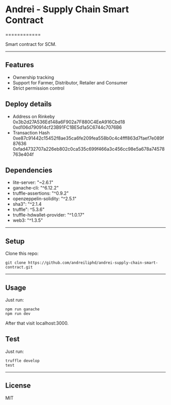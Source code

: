 # Andrei - Supply Chain Smart Contract

============

Smart contract for SCM.

---

## Features
- Ownership tracking
- Support for Farmer, Distributor, Retailer and Consumer
- Strict permission control

## Deploy details
- Address on Rinkeby 0x3b2d27A536Ed148a6F902a7F880C4EeA916Cbd18 0xd106d790914cf23B91FC1BE5d1a5C6744c7076B6
- Transaction Hash 0xe87c91442c15452f8ae35ca6fe209fea558b0c4c4fff863d7faef7e089f87636 0xfad4732707a226eb802c0ca535c699f466a3c456cc98e5a678a74578763e404f

## Dependencies

- lite-server: "~2.6.1"
- ganache-cli: "^6.12.2"
- truffle-assertions: "^0.9.2"
- openzeppelin-solidity: "^2.5.1"
- sha3": "^2.1.4
- truffle": ^5.3.6"
- truffle-hdwallet-provider: "^1.0.17"
- web3: "^1.3.5"

---

## Setup
Clone this repo:

```
git clone https://github.com/andreiliphd/andrei-supply-chain-smart-contract.git
```

---


## Usage
Just run:
```
npm run ganache
npm run dev
```
After that visit localhost:3000.

## Test
Just run:
```
truffle develop
test
```
---

## License
MIT
